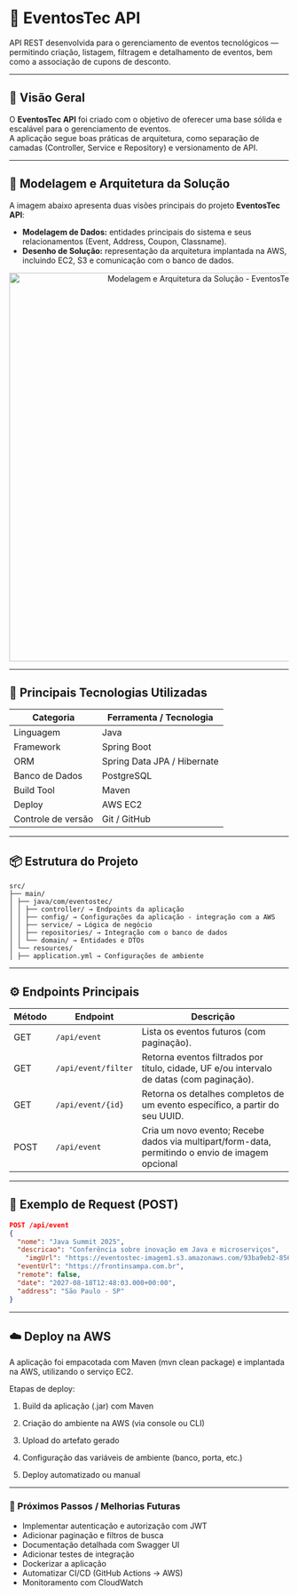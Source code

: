# 🧠 EventosTec API

  API REST desenvolvida para o gerenciamento de eventos tecnológicos — permitindo criação, listagem, filtragem e detalhamento de eventos, bem como a associação de cupons de desconto.

---

## 🚀 Visão Geral

  O **EventosTec API** foi criado com o objetivo de oferecer uma base sólida e escalável para o gerenciamento de eventos.  
A aplicação segue boas práticas de arquitetura, como separação de camadas (Controller, Service e Repository) e versionamento de API.

---

## 🧩 Modelagem e Arquitetura da Solução

A imagem abaixo apresenta duas visões principais do projeto **EventosTec API**:

- **Modelagem de Dados:** entidades principais do sistema e seus relacionamentos (Event, Address, Coupon, Classname).
- **Desenho de Solução:** representação da arquitetura implantada na AWS, incluindo EC2, S3 e comunicação com o banco de dados.

<p align="center">
  <img src="https://github.com/user-attachments/assets/733805ff-8cb4-42d7-969b-c503c91f53f7" alt="Modelagem e Arquitetura da Solução - EventosTec API" width="700"/>
</p>


---

## 🧰 Principais Tecnologias Utilizadas


| Categoria | Ferramenta / Tecnologia |
|------------|-------------------------|
| Linguagem | Java |
| Framework | Spring Boot |
| ORM | Spring Data JPA / Hibernate |
| Banco de Dados | PostgreSQL|
| Build Tool | Maven |
| Deploy | AWS EC2 |
| Controle de versão | Git / GitHub |

---

## 📦 Estrutura do Projeto

```text
src/
├── main/
│ ├── java/com/eventostec/
│ │ ├── controller/ → Endpoints da aplicação
│ │ ├── config/ → Configurações da aplicação - integração com a AWS
│ │ ├── service/ → Lógica de negócio
│ │ ├── repositories/ → Integração com o banco de dados
│ │ └── domain/ → Entidades e DTOs
│ └── resources/
│ ├── application.yml → Configurações de ambiente
``` 

---

## ⚙️ Endpoints Principais

| Método | Endpoint | Descrição |
|--------|-----------|-----------|
| GET | `/api/event` | Lista os eventos futuros (com paginação). |
| GET | `/api/event/filter` | Retorna eventos filtrados por título, cidade, UF e/ou intervalo de datas (com paginação). |
| GET | `/api/event/{id}` | Retorna os detalhes completos de um evento específico, a partir do seu UUID. |
| POST | `/api/event` | Cria um novo evento; Recebe dados via multipart/form-data, permitindo o envio de imagem opcional |

---

## 🧪 Exemplo de Request (POST)

```json
POST /api/event
{
  "nome": "Java Summit 2025",
  "descricao": "Conferência sobre inovação em Java e microserviços",
	"imgUrl": "https://eventostec-imagem1.s3.amazonaws.com/93ba9eb2-8563-4fba-9408-a78fafc091ba-frontin.png",
  "eventUrl": "https://frontinsampa.com.br",
  "remote": false,
  "date": "2027-08-18T12:48:03.000+00:00",
  "address": "São Paulo - SP"
}
```
---

## ☁️ Deploy na AWS

A aplicação foi empacotada com Maven (mvn clean package) e implantada na AWS, utilizando o serviço EC2.

Etapas de deploy:

1. Build da aplicação (.jar) com Maven

2. Criação do ambiente na AWS (via console ou CLI)

3. Upload do artefato gerado

3. Configuração das variáveis de ambiente (banco, porta, etc.)

5. Deploy automatizado ou manual

---

### 🧭 Próximos Passos / Melhorias Futuras

* Implementar autenticação e autorização com JWT
* Adicionar paginação e filtros de busca
* Documentação detalhada com Swagger UI
* Adicionar testes de integração
* Dockerizar a aplicação
* Automatizar CI/CD (GitHub Actions → AWS)
* Monitoramento com CloudWatch
